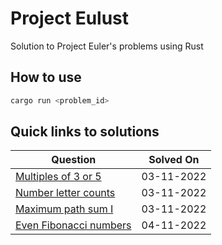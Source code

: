 # Project Eulust

Solution to Project Euler's problems using Rust

## How to use

```bash
cargo run <problem_id>
```

## Quick links to solutions

| Question                                                                                                                           | Solved On   |
| ---------------------------------------------------------------------------------------------------------------------------------- | ----------- |
| [Multiples of 3 or 5](https://github.com/nighostchris/project-eulust/blob/master/src/solution/p1.rs)                               | 03-11-2022  |
| [Number letter counts](https://github.com/nighostchris/project-eulust/blob/master/src/solution/p17.rs)                             | 03-11-2022  |
| [Maximum path sum I](https://github.com/nighostchris/project-eulust/blob/master/src/solution/p18.rs)                               | 03-11-2022  |
| [Even Fibonacci numbers](https://github.com/nighostchris/project-eulust/blob/master/src/solution/p2.rs)                            | 04-11-2022  |
